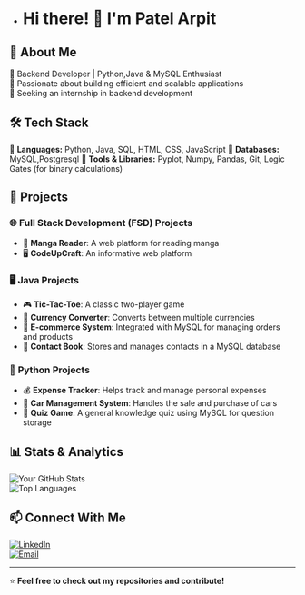 - # Hi there! 👋 I'm Patel Arpit

## 🚀 About Me  
🔹 Backend Developer | Python,Java & MySQL Enthusiast  
🔹 Passionate about building efficient and scalable applications    
🔹 Seeking an internship in backend development  

## 🛠️ Tech Stack  
🔹 **Languages:** Python, Java, SQL, HTML, CSS, JavaScript
🔹 **Databases:** MySQL,Postgresql
🔹 **Tools & Libraries:** Pyplot, Numpy, Pandas, Git, Logic Gates (for binary calculations)  

## 📌 Projects  

### 🌐 **Full Stack Development (FSD) Projects**  
- 📖 **Manga Reader**: A web platform for reading manga  
- 🖥️ **CodeUpCraft**: An informative web platform 

### 🖥️ **Java Projects**  
- 🎮 **Tic-Tac-Toe**: A classic two-player game  
- 💱 **Currency Converter**: Converts between multiple currencies  
- 🛒 **E-commerce System**: Integrated with MySQL for managing orders and products  
- 📇 **Contact Book**: Stores and manages contacts in a MySQL database  

### 🐍 **Python Projects**  
- 💰 **Expense Tracker**: Helps track and manage personal expenses  
- 🚗 **Car Management System**: Handles the sale and purchase of cars  
- 🎯 **Quiz Game**: A general knowledge quiz using MySQL for question storage

## 📊 Stats & Analytics  
![Your GitHub Stats](https://github-readme-stats.vercel.app/api?username=PatelArpit21&show_icons=true&theme=dark)  
![Top Languages](https://github-readme-stats.vercel.app/api/top-langs/?username=PatelArpit21&layout=compact&theme=dark)  

## 📫 Connect With Me  
[![LinkedIn](https://img.shields.io/badge/LinkedIn-0A66C2?style=for-the-badge&logo=linkedin&logoColor=white)](https://www.linkedin.com/in/patel-arpit-bb0232348/)  
[![Email](https://img.shields.io/badge/Email-D14836?style=for-the-badge&logo=gmail&logoColor=white)](mailto:patelarpit4242@gmail.com)  

---

⭐ **Feel free to check out my repositories and contribute!**  
